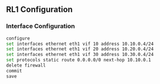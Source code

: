 ## RL1 Configuration

### Interface Configuration
```bash
configure
set interfaces ethernet eth1 vif 10 address 10.10.0.4/24
set interfaces ethernet eth1 vif 20 address 10.20.0.4/24
set interfaces ethernet eth1 vif 30 address 10.30.0.4/24
set protocols static route 0.0.0.0/0 next-hop 10.10.0.1
delete firewall
commit
save
```
